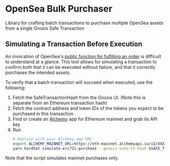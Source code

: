 # OpenSea Bulk Purchaser

Library for crafting batch transactions to purchase multiple OpenSea assets from a single Gnosis Safe Transaction

## Simulating a Transaction Before Execution

An invocation of OpenSea's [public function for fulfilling an order](https://etherscan.io/address/0x7be8076f4ea4a4ad08075c2508e481d6c946d12b#code#L1363) is
difficult to understand at a glance. This tool allows for simulating a transaction to confirm both that it can be executed without failure, and that it
correctly purchases the intended assets.

To verify that a batch transaction will succeed when executed, use the following:

1. Fetch the SafeTransactionHash from the Gnosis UI. (Note this is separate from an Ethereum transaction hash)
1. Fetch the contract address and token IDs of the tokens you expect to be purchased in this transaction
1. Find or create an [Alchemy](https://www.alchemy.com/) app for Ethereum mainnet and grab its API key
1. Run
   ```sh
   # Replace with your Alchemy app URL
   export ALCHEMY_MAINNET_URL=https://eth-mainnet.alchemyapi.io/v2/XXXXXXX
   yarn hardhat simulate-erc721-purchase --gnosis-safe-tx-hash $SAFE_TX_HASH --token-contract-address $TOKEN_CONTRACT_ADDRESS --token-ids "[123, 6197]"
   ```

Note that the script simulates mainnet purchases only.
